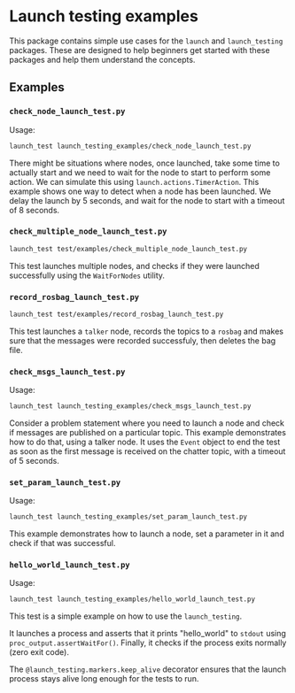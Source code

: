 # Launch testing examples

This package contains simple use cases for the ``launch`` and ``launch_testing`` packages.
These are designed to help beginners get started with these packages and help them understand the concepts.

## Examples

### `check_node_launch_test.py`

Usage:

```sh
launch_test launch_testing_examples/check_node_launch_test.py
```

There might be situations where nodes, once launched, take some time to actually start and we need to wait for the node to start to perform some action.
We can simulate this using ``launch.actions.TimerAction``. This example shows one way to detect when a node has been launched.
We delay the launch by 5 seconds, and wait for the node to start with a timeout of 8 seconds.

### `check_multiple_node_launch_test.py`

```sh
launch_test test/examples/check_multiple_node_launch_test.py
```

This test launches multiple nodes, and checks if they were launched successfully using the ``WaitForNodes`` utility.

### `record_rosbag_launch_test.py`

```sh
launch_test test/examples/record_rosbag_launch_test.py
```

This test launches a ``talker`` node, records the topics to a ``rosbag`` and makes sure that the messages were recorded successfuly,
then deletes the bag file.

### `check_msgs_launch_test.py`

Usage:

```sh
launch_test launch_testing_examples/check_msgs_launch_test.py
```

Consider a problem statement where you need to launch a node and check if messages are published on a particular topic.
This example demonstrates how to do that, using a talker node.
It uses the ``Event`` object to end the test as soon as the first message is received on the chatter topic, with a timeout of 5 seconds.

### `set_param_launch_test.py`

Usage:

```sh
launch_test launch_testing_examples/set_param_launch_test.py
```

This example demonstrates how to launch a node, set a parameter in it and check if that was successful.

### `hello_world_launch_test.py`

Usage:

```sh
launch_test launch_testing_examples/hello_world_launch_test.py
```

This test is a simple example on how to use the ``launch_testing``. 

It launches a process and asserts that it prints "hello_world" to ``stdout`` using ``proc_output.assertWaitFor()``.
Finally, it checks if the process exits normally (zero exit code).

The ``@launch_testing.markers.keep_alive`` decorator ensures that the launch process stays alive long enough for the tests to run.
